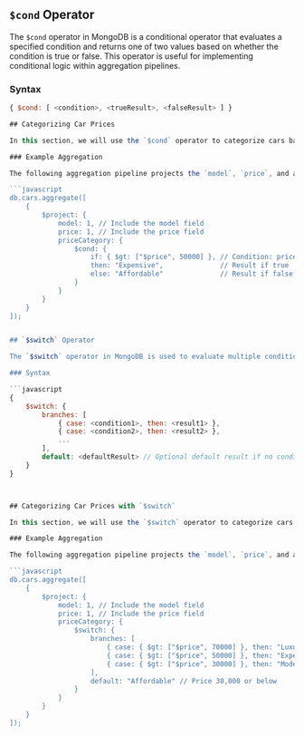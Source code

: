 ## `$cond` Operator

The `$cond` operator in MongoDB is a conditional operator that evaluates a specified condition and returns one of two values based on whether the condition is true or false. This operator is useful for implementing conditional logic within aggregation pipelines.

### Syntax

```javascript
{ $cond: [ <condition>, <trueResult>, <falseResult> ] }

## Categorizing Car Prices

In this section, we will use the `$cond` operator to categorize cars based on their prices. The goal is to classify each car as either "Expensive" or "Affordable" depending on whether the price exceeds 50,000.

### Example Aggregation

The following aggregation pipeline projects the `model`, `price`, and a new field `priceCategory` based on the price of each car:

```javascript
db.cars.aggregate([
    {
        $project: {
            model: 1, // Include the model field
            price: 1, // Include the price field
            priceCategory: {
                $cond: {
                    if: { $gt: ["$price", 50000] }, // Condition: price greater than 50,000
                    then: "Expensive",              // Result if true
                    else: "Affordable"              // Result if false
                }
            }
        }
    }
]);


## `$switch` Operator

The `$switch` operator in MongoDB is used to evaluate multiple conditions and return different values based on which condition is true. It is similar to a switch-case statement in programming languages, making it useful for implementing complex conditional logic within aggregation pipelines.

### Syntax

```javascript
{
    $switch: {
        branches: [
            { case: <condition1>, then: <result1> },
            { case: <condition2>, then: <result2> },
            ...
        ],
        default: <defaultResult> // Optional default result if no conditions are met
    }
}



## Categorizing Car Prices with `$switch`

In this section, we will use the `$switch` operator to categorize cars based on their prices into different categories: "Luxury," "Expensive," "Moderate," and "Affordable." 

### Example Aggregation

The following aggregation pipeline projects the `model`, `price`, and a new field `priceCategory` based on the price of each car:

```javascript
db.cars.aggregate([
    {
        $project: {
            model: 1, // Include the model field
            price: 1, // Include the price field
            priceCategory: {
                $switch: {
                    branches: [
                        { case: { $gt: ["$price", 70000] }, then: "Luxury" },         // Price greater than 70,000
                        { case: { $gt: ["$price", 50000] }, then: "Expensive" },      // Price between 50,001 and 70,000
                        { case: { $gt: ["$price", 30000] }, then: "Moderate" },       // Price between 30,001 and 50,000
                    ],
                    default: "Affordable" // Price 30,000 or below
                }
            }
        }
    }
]);
